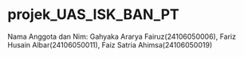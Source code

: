 # projek_UAS_ISK_BAN_PT
Nama Anggota dan Nim: Gahyaka Ararya Fairuz(24106050006), Fariz Husain Albar(24106050011), Faiz Satria Ahimsa(24106050019)
